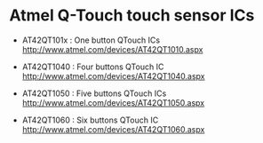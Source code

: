 Atmel Q-Touch touch sensor ICs
==============================

  * AT42QT101x : One button QTouch ICs
      http://www.atmel.com/devices/AT42QT1010.aspx

  * AT42QT1040 : Four buttons QTouch IC
      http://www.atmel.com/devices/AT42QT1040.aspx

  * AT42QT1050 : Five buttons QTouch ICs
      http://www.atmel.com/devices/AT42QT1050.aspx

  * AT42QT1060 : Six buttons QTouch IC
      http://www.atmel.com/devices/AT42QT1060.aspx
